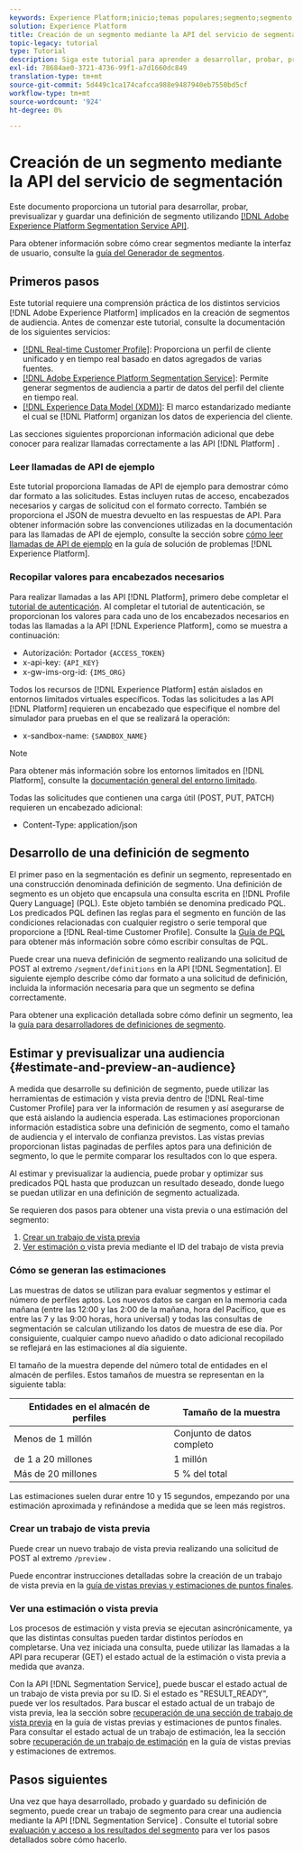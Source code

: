 ```yaml
---
keywords: Experience Platform;inicio;temas populares;segmento;segmento;crear segmento;segmentación;crear segmento;servicio de segmentación;
solution: Experience Platform
title: Creación de un segmento mediante la API del servicio de segmentación
topic-legacy: tutorial
type: Tutorial
description: Siga este tutorial para aprender a desarrollar, probar, previsualizar y guardar una definición de segmento mediante la API del servicio de segmentación de Adobe Experience Platform.
exl-id: 78684ae0-3721-4736-99f1-a7d1660dc849
translation-type: tm+mt
source-git-commit: 5d449c1ca174cafcca988e9487940eb7550bd5cf
workflow-type: tm+mt
source-wordcount: '924'
ht-degree: 0%

---
```


# Creación de un segmento mediante la API del servicio de segmentación

Este documento proporciona un tutorial para desarrollar, probar, previsualizar y guardar una definición de segmento utilizando [[!DNL Adobe Experience Platform Segmentation Service API]](../api/getting-started.md).

Para obtener información sobre cómo crear segmentos mediante la interfaz de usuario, consulte la [guía del Generador de segmentos](../ui/overview.md).

## Primeros pasos

Este tutorial requiere una comprensión práctica de los distintos servicios [!DNL Adobe Experience Platform] implicados en la creación de segmentos de audiencia. Antes de comenzar este tutorial, consulte la documentación de los siguientes servicios:

- [[!DNL Real-time Customer Profile]](../../profile/home.md): Proporciona un perfil de cliente unificado y en tiempo real basado en datos agregados de varias fuentes.
- [[!DNL Adobe Experience Platform Segmentation Service]](../home.md): Permite generar segmentos de audiencia a partir de datos del perfil del cliente en tiempo real.
- [[!DNL Experience Data Model (XDM)]](../../xdm/home.md): El marco estandarizado mediante el cual se  [!DNL Platform] organizan los datos de experiencia del cliente.

Las secciones siguientes proporcionan información adicional que debe conocer para realizar llamadas correctamente a las API [!DNL Platform] .

### Leer llamadas de API de ejemplo

Este tutorial proporciona llamadas de API de ejemplo para demostrar cómo dar formato a las solicitudes. Estas incluyen rutas de acceso, encabezados necesarios y cargas de solicitud con el formato correcto. También se proporciona el JSON de muestra devuelto en las respuestas de API. Para obtener información sobre las convenciones utilizadas en la documentación para las llamadas de API de ejemplo, consulte la sección sobre [cómo leer llamadas de API de ejemplo](../../landing/troubleshooting.md#how-do-i-format-an-api-request) en la guía de solución de problemas [!DNL Experience Platform].

### Recopilar valores para encabezados necesarios

Para realizar llamadas a las API [!DNL Platform], primero debe completar el [tutorial de autenticación](https://www.adobe.com/go/platform-api-authentication-en). Al completar el tutorial de autenticación, se proporcionan los valores para cada uno de los encabezados necesarios en todas las llamadas a la API [!DNL Experience Platform], como se muestra a continuación:

- Autorización: Portador `{ACCESS_TOKEN}`
- x-api-key: `{API_KEY}`
- x-gw-ims-org-id: `{IMS_ORG}`

Todos los recursos de [!DNL Experience Platform] están aislados en entornos limitados virtuales específicos. Todas las solicitudes a las API [!DNL Platform] requieren un encabezado que especifique el nombre del simulador para pruebas en el que se realizará la operación:

- x-sandbox-name: `{SANDBOX_NAME}`

>[!NOTE]
>
>Para obtener más información sobre los entornos limitados en [!DNL Platform], consulte la [documentación general del entorno limitado](../../sandboxes/home.md).

Todas las solicitudes que contienen una carga útil (POST, PUT, PATCH) requieren un encabezado adicional:

- Content-Type: application/json

## Desarrollo de una definición de segmento

El primer paso en la segmentación es definir un segmento, representado en una construcción denominada definición de segmento. Una definición de segmento es un objeto que encapsula una consulta escrita en [!DNL Profile Query Language] (PQL). Este objeto también se denomina predicado PQL. Los predicados PQL definen las reglas para el segmento en función de las condiciones relacionadas con cualquier registro o serie temporal que proporcione a [!DNL Real-time Customer Profile]. Consulte la [Guía de PQL](../pql/overview.md) para obtener más información sobre cómo escribir consultas de PQL.

Puede crear una nueva definición de segmento realizando una solicitud de POST al extremo `/segment/definitions` en la API [!DNL Segmentation]. El siguiente ejemplo describe cómo dar formato a una solicitud de definición, incluida la información necesaria para que un segmento se defina correctamente.

Para obtener una explicación detallada sobre cómo definir un segmento, lea la [guía para desarrolladores de definiciones de segmento](../api/segment-definitions.md#create).

## Estimar y previsualizar una audiencia {#estimate-and-preview-an-audience}

A medida que desarrolle su definición de segmento, puede utilizar las herramientas de estimación y vista previa dentro de [!DNL Real-time Customer Profile] para ver la información de resumen y así asegurarse de que está aislando la audiencia esperada. Las estimaciones proporcionan información estadística sobre una definición de segmento, como el tamaño de audiencia y el intervalo de confianza previstos. Las vistas previas proporcionan listas paginadas de perfiles aptos para una definición de segmento, lo que le permite comparar los resultados con lo que espera.

Al estimar y previsualizar la audiencia, puede probar y optimizar sus predicados PQL hasta que produzcan un resultado deseado, donde luego se puedan utilizar en una definición de segmento actualizada.

Se requieren dos pasos para obtener una vista previa o una estimación del segmento:

1. [Crear un trabajo de vista previa](#create-a-preview-job)
2. [Ver estimación o ](#view-an-estimate-or-preview) vista previa mediante el ID del trabajo de vista previa

### Cómo se generan las estimaciones

Las muestras de datos se utilizan para evaluar segmentos y estimar el número de perfiles aptos. Los nuevos datos se cargan en la memoria cada mañana (entre las 12:00 y las 2:00 de la mañana, hora del Pacífico, que es entre las 7 y las 9:00 horas, hora universal) y todas las consultas de segmentación se calculan utilizando los datos de muestra de ese día. Por consiguiente, cualquier campo nuevo añadido o dato adicional recopilado se reflejará en las estimaciones al día siguiente.

El tamaño de la muestra depende del número total de entidades en el almacén de perfiles. Estos tamaños de muestra se representan en la siguiente tabla:

| Entidades en el almacén de perfiles | Tamaño de la muestra |
| ------------------------- | ----------- |
| Menos de 1 millón | Conjunto de datos completo |
| de 1 a 20 millones | 1 millón |
| Más de 20 millones | 5 % del total |

Las estimaciones suelen durar entre 10 y 15 segundos, empezando por una estimación aproximada y refinándose a medida que se leen más registros.

### Crear un trabajo de vista previa

Puede crear un nuevo trabajo de vista previa realizando una solicitud de POST al extremo `/preview` .

Puede encontrar instrucciones detalladas sobre la creación de un trabajo de vista previa en la [guía de vistas previas y estimaciones de puntos finales](../api/previews-and-estimates.md#create-preview).

### Ver una estimación o vista previa

Los procesos de estimación y vista previa se ejecutan asincrónicamente, ya que las distintas consultas pueden tardar distintos períodos en completarse. Una vez iniciada una consulta, puede utilizar las llamadas a la API para recuperar (GET) el estado actual de la estimación o vista previa a medida que avanza.

Con la API [!DNL Segmentation Service], puede buscar el estado actual de un trabajo de vista previa por su ID. Si el estado es &quot;RESULT_READY&quot;, puede ver los resultados. Para buscar el estado actual de un trabajo de vista previa, lea la sección sobre [recuperación de una sección de trabajo de vista previa](../api/previews-and-estimates.md#get-preview) en la guía de vistas previas y estimaciones de puntos finales. Para consultar el estado actual de un trabajo de estimación, lea la sección sobre [recuperación de un trabajo de estimación](../api/previews-and-estimates.md#get-estimate) en la guía de vistas previas y estimaciones de extremos.


## Pasos siguientes

Una vez que haya desarrollado, probado y guardado su definición de segmento, puede crear un trabajo de segmento para crear una audiencia mediante la API [!DNL Segmentation Service] . Consulte el tutorial sobre [evaluación y acceso a los resultados del segmento](./evaluate-a-segment.md) para ver los pasos detallados sobre cómo hacerlo.
